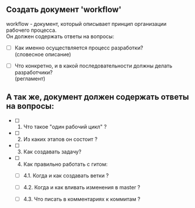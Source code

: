 
Создать документ 'workflow'
---------------------------

workflow - документ, который описывает принцип организации рабочего процесса.  
Он должен содержать ответы на вопросы:
- [ ] Как именно осуществляется процесс разработки?  
      (словесное описание)  

- [ ] Что конкретно, и в какой последовательности должны делать разработчики?  
      (регламент)  

А так же, документ должен содержать ответы на вопросы:
------------------------------------------------------

- [ ] 1. Что такое "один рабочий цикл" ?  
- [ ] 2. Из каких этапов он состоит ?  
- [ ] 3. Как создавать задачу?  
- [ ] 4. Как правильно работать с гитом:  
  - [ ] 4.1. Когда и как создавать ветки ?  
  - [ ] 4.2. Когда и как вливать изменения в master ?  
  - [ ] 4.3. Что писать в комментариях к коммитам ?  




